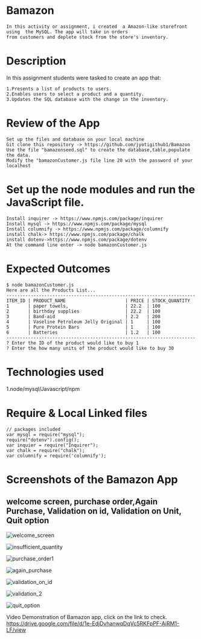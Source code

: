 # Bamazon
    In this activity or assignment, i created  a Amazon-like storefront using  the MySQL. The app will take in orders 
    from customers and deplete stock from the store's inventory.
    
# Description
In this assignment students were tasked to create an app that:

    1.Presents a list of products to users.
    2.Enables users to select a product and a quantity.
    3.Updates the SQL database with the change in the inventory.
    
# Review of the App
    Set up the files and database on your local machine
    Git clone this repository -> https://github.com/jyotigithub1/Bamazon
    Use the file "bamazonseed.sql" to create the database,table,populate the data.
    Modify the "bamazonCustomer.js file line 20 with the password of your localhost

# Set up the node modules and run the JavaScript file.
    Install inquirer -> https://www.npmjs.com/package/inquirer
    Install mysql -> https://www.npmjs.com/package/mysql
    Install columnify -> https://www.npmjs.com/package/columnify
    install chalk-> https://www.npmjs.com/package/chalk
    install dotenv->https://www.npmjs.com/package/dotenv
    At the command line enter -> node bamazonCustomer.js
    
# Expected Outcomes
    $ node bamazonCustomer.js
    Here are all the Products List...
    ----------------------------------------------------------------------
    ITEM_ID | PRODUCT_NAME                      | PRICE | STOCK_QUANTITY
    1       | paper towels,                     | 22.2  | 100            
    2       | birthday supplies                 | 22.2  | 100            
    3       | Band-aid                          | 2.2   | 200            
    4       | Vaseline Petroleum Jelly Original | 1     | 100           
    5       | Pure Protein Bars                 | 1     | 100            
    6       | Batteries                         | 1.2   | 100           
    ----------------------------------------------------------------------
    ? Enter the ID of the product would like to buy 1
    ? Enter the how many units of the product would like to buy 30
    
# Technologies used
1.node/mysql/Javascript/npm

# Require & Local Linked files
                 
    // packages included
    var mysql = require("mysql");
    require("dotenv").config();
    var inquier = require("Inquirer");
    var chalk = require("chalk");
    var columnify = require('columnify');


# Screenshots of the Bamazon App
welcome screen, purchase order,Again Purchase, Validation on id, Validation on Unit, Quit option
------------------------------------------------------------------------------------------------------------------------------------   
![welcome_screen](https://user-images.githubusercontent.com/48188772/60480034-a370bc00-9c4d-11e9-9732-9b5b39c8f058.png "welcome screen")

![insufficient_quantity](https://user-images.githubusercontent.com/48188772/60482900-edab6a80-9c58-11e9-9a7f-1b52aefa1d37.png "Insufficent Quanity")

![purchase_order1](https://user-images.githubusercontent.com/48188772/60480076-d3b85a80-9c4d-11e9-9850-ba4f9f2527e9.png "purchase_order")

![again_purchase](https://user-images.githubusercontent.com/48188772/60480096-e16de000-9c4d-11e9-9e9c-1f9d609079cc.png "Again_purchase_order")

![validation_on_id](https://user-images.githubusercontent.com/48188772/60480107-ecc10b80-9c4d-11e9-8233-3d724e0d7c4b.png "Validation on id")

![validation_2](https://user-images.githubusercontent.com/48188772/60480125-f9ddfa80-9c4d-11e9-81cd-b358b1847891.png " Validation on units")

![quit_option](https://user-images.githubusercontent.com/48188772/60480136-07938000-9c4e-11e9-8ccf-16eab2295938.png "Quit option")

Video Demonstration of Bamazon app, click on the link to check.
https://drive.google.com/file/d/1e-EdjDvhanwqDqVc5RKFpPF-AiRM1-LF/view

